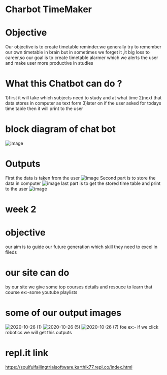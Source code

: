 # Charbot TimeMaker
# Objective
Our objective is to create timetable reminder.we generally try to remember our own timetable in brain but in sometimes we forget it ,it big loss to career,so our goal is to create timetable alarmer which we alerts the user and make user more productive in studies
# What this Chatbot can do ?
1)first it will take which subjects need to study and at what time
2)next that data stores in computer as text form
3)later on if the user asked for todays time table then it will print to the user
# block diagram of chat bot
![image](https://user-images.githubusercontent.com/72133695/96375859-33b37700-1199-11eb-8dcc-4ae85559c774.png)
# Outputs 
First the data is taken from the user
![image](https://user-images.githubusercontent.com/72133695/96375965-e257b780-1199-11eb-8db2-8e73c5bd3ed0.png)
Second part is to store the data in computer
![image](https://user-images.githubusercontent.com/72133695/96376019-25b22600-119a-11eb-9dab-c149d07509e6.png)
last part is to get the stored time table and print to the user
![image](https://user-images.githubusercontent.com/72133695/96376099-96f1d900-119a-11eb-9988-4345c9999c72.png)
# week 2
# objective
our aim is to guide our future generation which skill they need to excel in fileds
# our site can do
by our site we give some top courses details
and resouce to learn that course ex:-some youtube playlists
# some of our output images
![2020-10-26 (1)](https://user-images.githubusercontent.com/72133695/97209571-8668e080-17e2-11eb-90cb-71f8d57d2b0d.png)
![2020-10-26 (5)](https://user-images.githubusercontent.com/72133695/97209805-c7f98b80-17e2-11eb-846b-b797d39d42ca.png)
![2020-10-26 (7)](https://user-images.githubusercontent.com/72133695/97209840-d2b42080-17e2-11eb-8914-f02d3e55a353.png)
foe ex:- if we click robotics we will get this outputs


# repl.it link
https://soulfulfailingtrialsoftware.karthik77.repl.co/index.html

